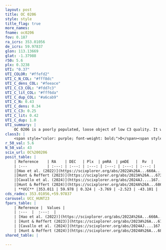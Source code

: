 ```yaml
---
layout: post
title: OC 0206
style: style
title_flag: true
more_names: 
fname: oc0206
fov: 0.187
ra_icrs: 353.01056
de_icrs: 59.97837
glon: 113.13669
glat: -1.37988
r50: 5.6
plx: 0.3238
UTI: "0.37"
UTI_COLOR: "#ffefd2"
UTI_C_N_COL: "#fff8dc"
UTI_C_dens_COL: "#feeace"
UTI_C_C3_COL: "#fdd7c3"
UTI_C_lit_COL: "#fff6da"
UTI_C_dup_COL: "#a6cab9"
UTI_C_N: 0.43
UTI_C_dens: 0.34
UTI_C_C3: 0.25
UTI_C_lit: 0.42
UTI_C_dup: 1.0
UTI_summary: |
    OC 0206 is a poorly populated, loose object of low C3 quality. It was recently reported in the literature.
class3: |
    <span style="color: purple; font-weight: bold;">D</span><span style="color: #FFC300; font-weight: bold;">B</span>
r_50_val: 5.6
N_50_val: 43
scix_url: OC%200206
posit_table: |
    | Reference    | RA    | DEC   | Plx  | pmRA  | pmDE   |  Rv  |
    | :---         | :---: | :---: | :---: | :---: | :---: | :---: |
    |[Hao et al. (2022)](https://scixplorer.org/abs/2022A%26A...660A...4H) | 352.946 | 60.009 | 0.328 | -3.771 | -2.482 | -- |
    |[Hunt & Reffert (2023)](https://scixplorer.org/abs/2023A%26A...673A.114H) | 352.944 | 59.935 | 0.328 | -3.773 | -2.534 | -86.614 |
    |[Cavallo et al. (2024)](https://scixplorer.org/abs/2024AJ....167...12C) | 352.966 | 59.956 | 0.329 | -- | -- | -- |
    |[Hunt & Reffert (2024)](https://scixplorer.org/abs/2024A%26A...686A..42H) | 352.944 | 59.935 | 0.328 | -3.773 | -2.534 | -86.614 |
    | **UCC** |353.011 | 59.978 | 0.324 | -3.769 | -2.523 | -43.101 | 
cds_radec: 353.01056,+59.97837
carousel: UCC_HUNT23
fpars_table: |
    | Reference |  Values |
    | :---  |  :---:  |
    | [Hao et al. (2022)](https://scixplorer.org/abs/2022A%26A...660A...4H) | `AG=2.72, age=6.7, Z=0.016` |
    | [Hunt & Reffert (2023)](https://scixplorer.org/abs/2023A%26A...673A.114H) | `AV50=3.991, diffAV50=2.518, MOD50=12.252, logAge50=7.053` |
    | [Cavallo et al. (2024)](https://scixplorer.org/abs/2024AJ....167...12C) | `AV50=3.61, dMod50=12.46, logAge50=7.81, [Fe/H]50=0.7` |
    | [Hunt & Reffert (2024)](https://scixplorer.org/abs/2024A%26A...686A..42H) | `MassJ=486.202` |
shared_table: |
    
---
```

